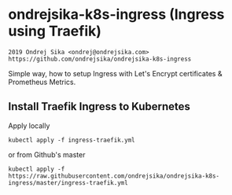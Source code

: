 # ondrejsika-k8s-ingress (Ingress using Traefik)

    2019 Ondrej Sika <ondrej@ondrejsika.com>
    https://github.com/ondrejsika/ondrejsika-k8s-ingress

Simple way, how to setup Ingress with Let's Encrypt certificates & Prometheus Metrics.

## Install Traefik Ingress to Kubernetes

Apply locally

```
kubectl apply -f ingress-traefik.yml
```

or from Github's master

```
kubectl apply -f https://raw.githubusercontent.com/ondrejsika/ondrejsika-k8s-ingress/master/ingress-traefik.yml
```
